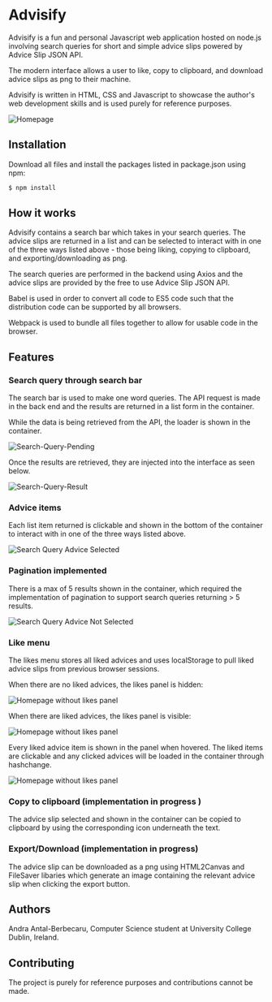 # Advisify

Advisify is a fun and personal Javascript web application hosted on node.js involving search queries for short and simple advice slips powered by Advice Slip JSON API.

The modern interface allows a user to like, copy to clipboard, and download advice slips as png to their machine.

Advisify is written in HTML, CSS and Javascript to showcase the author's web development skills and is used purely for reference purposes. 

![Homepage](https://github.com/antalandra/Advisify/blob/master/dist/img/homepage.PNG?raw=true)

## Installation

Download all files and install the packages listed in package.json using npm:

```bash 
$ npm install
```

## How it works

Advisify contains a search bar which takes in your search queries. The advice slips are returned in a list and can be selected to interact with in one of the three ways listed above - those being liking, copying to clipboard, and exporting/downloading as png.

The search queries are performed in the backend using Axios and the advice slips are provided by the free to use Advice Slip JSON API.

Babel is used in order to convert all code to ES5 code such that the distribution code can be supported by all browsers.

Webpack is used to bundle all files together to allow for usable code in the browser.

## Features

### Search query through search bar
The search bar is used to make one word queries. The API request is made in the back end and the results are returned in a list form in the container.

While the data is being retrieved from the API, the loader is shown in the container.

![Search-Query-Pending](https://github.com/antalandra/Advisify/blob/master/dist/img/searchquery-regret-pending.PNG?raw=true)

Once the results are retrieved, they are injected into the interface as seen below.

![Search-Query-Result](https://github.com/antalandra/Advisify/blob/master/dist/img/searchquery-regret.PNG?raw=true)

### Advice items
Each list item returned is clickable and shown in the bottom of the container to interact with in one of the three ways listed above.

![Search Query Advice Selected](https://github.com/antalandra/Advisify/blob/master/dist/img/searchquery-regret-advice-selected.PNG?raw=true)

### Pagination implemented
There is a max of 5 results shown in the container, which required the implementation of pagination to support search queries returning > 5 results.

![Search Query Advice Not Selected](https://github.com/antalandra/Advisify/blob/master/dist/img/searchquery-regret-advice-notselected.PNG?raw=true)

### Like menu
The likes menu stores all liked advices and uses localStorage to pull liked advice slips from previous browser sessions. 

When there are no liked advices, the likes panel is hidden:

![Homepage without likes panel](https://github.com/antalandra/Advisify/blob/master/dist/img/homepage-nolikes.PNG?raw=true)

When there are liked advices, the likes panel is visible:

![Homepage without likes panel](https://github.com/antalandra/Advisify/blob/master/dist/img/likedadvice-likesvisible.PNG?raw=true)

Every liked advice item is shown in the panel when hovered. The liked items are clickable and any clicked advices will be loaded in the container through hashchange.

![Homepage without likes panel](https://github.com/antalandra/Advisify/blob/master/dist/img/likedadvice-likespanellist.PNG?raw=true)

### Copy to clipboard (implementation in progress )
The advice slip selected and shown in the container can be copied to clipboard by using the corresponding icon underneath the text.

### Export/Download (implementation in progress)
The advice slip can be downloaded as a png using HTML2Canvas and FileSaver libaries which generate an image containing the relevant advice slip when clicking the export button.


## Authors

Andra Antal-Berbecaru, Computer Science student at University College Dublin, Ireland.

## Contributing

The project is purely for reference purposes and contributions cannot be made.
